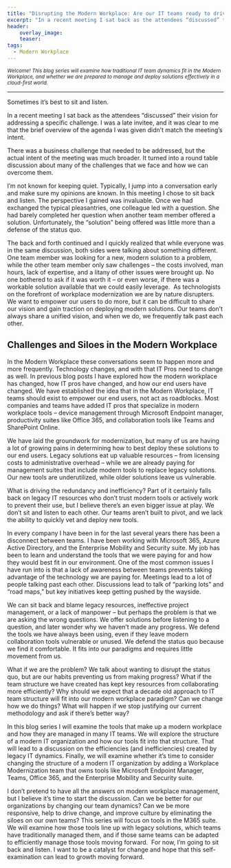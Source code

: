 ```yaml
---
title: "Disrupting the Modern Workplace: Are our IT teams ready to drive change?"
excerpt: "In a recent meeting I sat back as the attendees “discussed” their vision for addressing a specific challenge. I was a late invitee, and it was clear to me that the brief overview of the agenda I was given didn’t match the meeting’s intent."
header:
    overlay_image:
    teaser:
tags:
  - Modern Workplace
---
```


<small>_Welcome! This blog series will examine how traditional IT team dynamics fit in the Modern Workplace, and whether we are prepared to manage and deploy solutions effectively in a cloud-first world._</small>

____

Sometimes it’s best to sit and listen.

In a recent meeting I sat back as the attendees “discussed” their vision for addressing a specific challenge. I was a late invitee, and it was clear to me that the brief overview of the agenda I was given didn’t match the meeting’s intent.

There was a business challenge that needed to be addressed, but the actual intent of the meeting was much broader. It turned into a round table discussion about many of the challenges that we face and how we can overcome them.

I’m not known for keeping quiet. Typically, I jump into a conversation early and make sure my opinions are known. In this meeting I chose to sit back and listen. The perspective I gained was invaluable. Once we had exchanged the typical pleasantries, one colleague led with a question. She had barely completed her question when another team member offered a solution. Unfortunately, the “solution” being offered was little more than a defense of the status quo.

The back and forth continued and I quickly realized that while everyone was in the same discussion, both sides were talking about something different. One team member was looking for a new, modern solution to a problem, while the other team member only saw challenges – the costs involved, man hours, lack of expertise, and a litany of other issues were brought up. No one bothered to ask if it was worth it – or even worse, if there was a workable solution available that we could easily leverage.
​
As technologists on the forefront of workplace modernization we are by nature disrupters. We want to empower our users to do more, but it can be difficult to share our vision and gain traction on deploying modern solutions. Our teams don’t always share a unified vision, and when we do, we frequently talk past each other. 

Challenges and Siloes in the Modern Workplace
----

In the Modern Workplace these conversations seem to happen more and more frequently. Technology changes, and with that IT Pros need to change as well. In previous blog posts I have explored how the modern workplace has changed, how IT pros have changed, and how our end users have changed. We have established the idea that in the Modern Workplace, IT teams should exist to empower our end users, not act as roadblocks. Most companies and teams have added IT pros that specialize in modern workplace tools – device management through Microsoft Endpoint manager, productivity suites like Office 365, and collaboration tools like Teams and SharePoint Online.

We have laid the groundwork for modernization, but many of us are having a lot of growing pains in determining how to best deploy these solutions to our end users. Legacy solutions eat up valuable resources – from licensing costs to administrative overhead – while we are already paying for management suites that include modern tools to replace legacy solutions. Our new tools are underutilized, while older solutions leave us vulnerable.

What is driving the redundancy and inefficiency? Part of it certainly falls back on legacy IT resources who don’t trust modern tools or actively work to prevent their use, but I believe there’s an even bigger issue at play. We don’t sit and listen to each other. Our teams aren’t built to pivot, and we lack the ability to quickly vet and deploy new tools.

In every company I have been in for the last several years there has been a disconnect between teams. I have been working with Microsoft 365, Azure Active Directory, and the Enterprise Mobility and Security suite. My job has been to learn and understand the tools that we were paying for and how they would best fit in our environment. One of the most common issues I have run into is that a lack of awareness between teams prevents taking advantage of the technology we are paying for. Meetings lead to a lot of people talking past each other. Discussions lead to talk of “parking lots” and “road maps,” but key initiatives keep getting pushed by the wayside.

We can sit back and blame legacy resources, ineffective project management, or a lack of manpower – but perhaps the problem is that we are asking the wrong questions. We offer solutions before listening to a question, and later wonder why we haven’t made any progress. We defend the tools we have always been using, even if they leave modern collaboration tools vulnerable or unused. We defend the status quo because we find it comfortable. It fits into our paradigms and requires little movement from us.

What if we are the problem? We talk about wanting to disrupt the status quo, but are our habits preventing us from making progress? What if the team structure we have created has kept key resources from collaborating more efficiently? Why should we expect that a decade old approach to IT team structure will fit into our modern workplace paradigm? Can we change how we do things? What will happen if we stop justifying our current methodology and ask if there’s better way?

In this blog series I will examine the tools that make up a modern workplace and how they are managed in many IT teams. We will explore the structure of a modern IT organization and how our tools fit into that structure. That will lead to a discussion on the efficiencies (and inefficiencies) created by legacy IT dynamics. Finally, we will examine whether it’s time to consider changing the structure of a modern IT organization by adding a Workplace Modernization team that owns tools like Microsoft Endpoint Manager, Teams, Office 365, and the Enterprise Mobility and Security suite.

I don’t pretend to have all the answers on modern workplace management, but I believe it’s time to start the discussion. Can we be better for our organizations by changing our team dynamics? Can we be more responsive, help to drive change, and improve culture by eliminating the siloes on our own teams?  This series will focus on tools in the M365 suite. We will examine how those tools line up with legacy solutions, which teams have traditionally managed them, and if those same teams can be adapted to efficiently manage those tools moving forward.
​
For now, I’m going to sit back and listen. I want to be a catalyst for change and hope that this self-examination can lead to growth moving forward.
